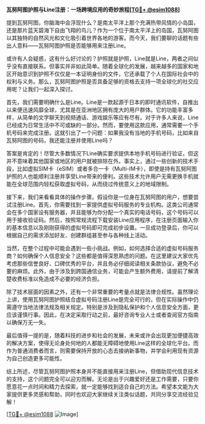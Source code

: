 **瓦努阿图护照与Line注册：一场跨境应用的奇妙旅程[[TG💪+ @esim1088](https://t.me/s/esim1088)]**

提到瓦努阿图，你脑海中会浮现什么？是南太平洋上那个充满热带风情的小岛国，还是那片蓝天碧海下自由飞翔的鸟儿？作为一个位于南太平洋上的岛国，瓦努阿图以其独特的自然风光和文化吸引着世界各地的游客。而今天，我们要聊的话题有些出人意料——瓦努阿图护照是否能够用来注册Line。

或许有人会疑惑，这有什么好讨论的？护照就是护照，Line就是Line，两者之间似乎没有直接联系。但事实并非如此简单。随着全球化的发展，越来越多的国家和地区开始意识到护照不仅仅是一本证明身份的文件，它还承载了个人在国际社会中的权利与义务。那么，瓦努阿图护照是否具备足够的资格去支持一项全球化的社交应用呢？让我们一起深入探讨。

首先，我们需要明确什么是Line。Line是一款起源于日本的即时通讯软件，自推出以来便迅速风靡全球，尤其是在亚洲地区拥有庞大的用户群体。它的功能丰富多样，从简单的文字聊天到视频通话、游戏娱乐等应有尽有。对于许多人来说，Line已经成为日常生活中不可或缺的一部分。然而，要使用这款应用，通常需要一个手机号码来完成注册。这就引出了一个问题：如果我没有当地的手机号码，比如来自瓦努阿图的号码，我还能注册并使用Line吗？

答案是肯定的！尽管大多数情况下Line确实要求提供本地手机号码进行验证，但这并不意味着其他国家或地区的用户就被排除在外。事实上，通过一些创新的技术手段，比如虚拟SIM卡（eSIM）或者多合一卡（Multi-IM卡），即使是持有瓦努阿图护照的人也能顺利注册并享受Line带来的便利。这些技术允许用户无需更换手机就能在全球范围内轻松获取虚拟号码，从而绕过传统意义上的地域限制。

接下来，我们来看看具体的操作步骤。假设你是一位身在瓦努阿图的用户，想要尝试注册Line。首先，你需要找到一家提供虚拟号码服务的专业机构。这类公司通常会在多个国家设有服务器，并且能够为你分配一个真实的电话号码，这个号码可以用于接收验证码。然后，按照常规流程下载安装Line应用程序，在注册页面输入你的基本信息以及刚刚获得的虚拟号码即可完成初步设置。一旦成功登录后，你可以根据自己的需求添加好友、创建群组甚至参与各种线上活动。

当然，在整个过程中可能会遇到一些小挑战。例如，如何选择合适的虚拟号码服务商？如何确保个人信息安全？这些都是值得深思熟虑的问题。在这里建议大家优先考虑那些信誉良好、口碑优秀的平台，并且务必仔细阅读相关条款协议，避免不必要的麻烦。此外，由于涉及到跨国通信业务，可能会产生额外费用，请提前了解清楚收费标准以免造成不必要的经济负担。

除了技术层面的因素之外，还有一个非常重要的考量点就是法律合规性。虽然理论上讲，使用瓦努阿图护照结合虚拟号码注册Line是完全可行的，但在实际操作中仍需遵守当地法律法规及相关规定。特别是涉及到隐私保护和个人信息安全方面，更应该谨慎行事。因此，在决定采取行动之前，最好咨询专业人士或者查阅官方指南以确保万无一失。

最后值得一提的是，随着科技的进步和社会的发展，未来或许会出现更加便捷高效的解决方案，使得无论身处何地的人都能无障碍地使用Line这样的全球化平台。而作为普通消费者而言，则需要保持开放的心态去接纳新事物，并学会利用现有资源为自己创造更多可能性。

综上所述，尽管瓦努阿图护照本身并不能直接用来注册Line，但借助现代信息技术的支持，这个问题完全可以迎刃而解。无论是出于兴趣爱好还是工作需要，只要你愿意花一点时间和精力去探索，就一定能够找到适合自己的方法。希望本文能为大家提供更多灵感和帮助，同时也欢迎大家继续关注类似话题，共同分享交流经验见解！

[[TG💪+ @esim1088](https://t.me/s/esim1088) ![Image](https://i.postimg.cc/4NQfJmqS/Snipaste-2025-05-13-00-14-12.png)]